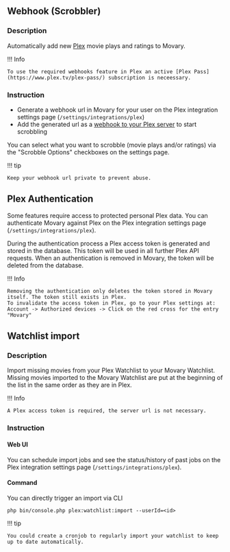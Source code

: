## Webhook (Scrobbler)

### Description

Automatically add new [Plex](https://www.plex.tv/) movie plays and ratings to Movary.

!!! Info

    To use the required webhooks feature in Plex an active [Plex Pass](https://www.plex.tv/plex-pass/) subscription is neceessary.

### Instruction
- Generate a webhook url in Movary for your user on the Plex integration settings page (`/settings/integrations/plex`)
- Add the generated url as a [webhook to your Plex server](https://support.plex.tv/articles/115002267687-webhooks/) to start scrobbling

You can select what you want to scrobble (movie plays and/or ratings) via the "Scrobble Options" checkboxes on the settings page.

!!! tip

    Keep your webhook url private to prevent abuse.

## Plex Authentication

Some features require access to protected personal Plex data.
You can authenticate Movary against Plex on the Plex integration settings page (`/settings/integrations/plex`).

During the authentication process a Plex access token is generated and stored in the database. 
This token will be used in all further Plex API requests.
When an authentication is removed in Movary, the token will be deleted from the database.

!!! Info

    Removing the authentication only deletes the token stored in Movary itself. The token still exists in Plex.
    To invalidate the access token in Plex, go to your Plex settings at: Account -> Authorized devices -> Click on the red cross for the entry "Movary"

## Watchlist import

### Description

Import missing movies from your Plex Watchlist to your Movary Watchlist.
Missing movies imported to the Movary Watchlist are put at the beginning of the list in the same order as they are in Plex.

!!! Info

    A Plex access token is required, the server url is not necessary. 

### Instruction

#### Web UI
You can schedule import jobs and see the status/history of past jobs on the Plex integration settings page (`/settings/integrations/plex`).

#### Command
You can directly trigger an import via CLI

```shell
php bin/console.php plex:watchlist:import --userId=<id>
```

!!! tip

    You could create a cronjob to regularly import your watchlist to keep up to date automatically. 
